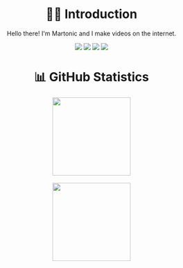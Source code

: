 <h1 align="center">
    <b>🙋‍♂️ Introduction</b>
</h1>

<p align="center">
    Hello there! I'm Martonic and I make videos on the internet.
</p>

<p align="center">
    <a href="https://www.youtube.com/Martonic"><img src="https://img.shields.io/badge/YouTube-FF0000?style=for-the-badge&logo=youtube&logoColor=white"/></a>
    <a href="https://discord.gg/R5nzBEmv8d"><img src="https://img.shields.io/badge/Discord-7289DA?style=for-the-badge&logo=discord&logoColor=white"/></a>
    <a href="https://twitter.com/itsmartonic"><img src="https://img.shields.io/badge/Twitter-1DA1F2?style=for-the-badge&logo=twitter&logoColor=white"/></a>
    <a href="https://www.instagram.com/itsmartonic"><img src="https://img.shields.io/badge/Instagram-E4405F?style=for-the-badge&logo=instagram&logoColor=white"/></a>
</p>

<h1 align="center">
    <b>📊 GitHub Statistics</b>
</h1>

<p align="center">
    <a href="https://github.com/AVS1508">
    <img height="180em" src="https://github-readme-stats.vercel.app/api?username=ItsMartonic&show_icons=true&theme=github_dark&include_all_commits=true&count_private=true"/>
    <br>
    <br>
    <img height="180em" src="https://github-readme-stats.vercel.app/api/top-langs/?username=ItsMartonic&layout=compact&theme=github_dark"/>
    </a>
</p>

